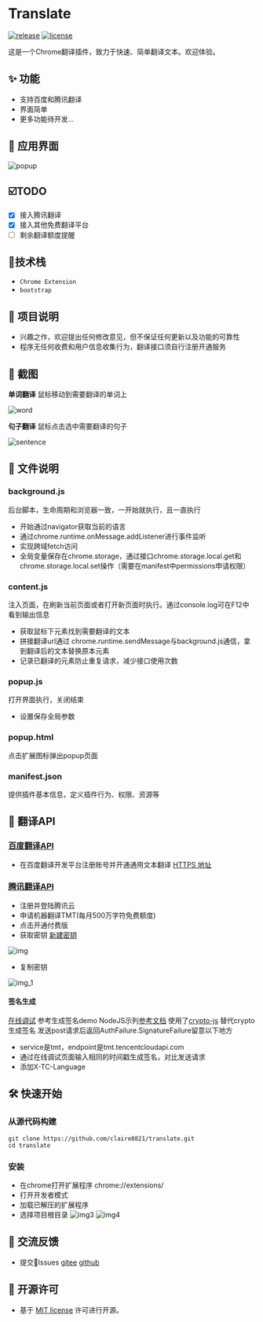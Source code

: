 # Translate

[![release](https://img.shields.io/badge/release-1.0.0-239b59b6)](https://github.com/claire/translate/releases)
[![license](https://img.shields.io/badge/license-MIT-239b59b6)](https://opensource.org/licenses/MIT)
&nbsp;

这是一个Chrome翻译插件，致力于快速、简单翻译文本。欢迎体验。
## ✨ 功能

- 支持百度和腾讯翻译
- 界面简单
- 更多功能待开发...

## 🎉 应用界面
![popup](./shots/popup.png)

## ☑️TODO

- [x] 接入腾讯翻译
- [x] 接入其他免费翻译平台
- [ ] 剩余翻译额度提醒

## 🔧技术栈

- `Chrome Extension`
- `bootstrap`

## 📢 项目说明

- 兴趣之作，欢迎提出任何修改意见，但不保证任何更新以及功能的可靠性
- 程序无任何收费和用户信息收集行为，翻译接口须自行注册开通服务

## 🎨 截图
**单词翻译** 鼠标移动到需要翻译的单词上

![word](./shots/word.gif)

**句子翻译** 鼠标点击选中需要翻译的句子

![sentence](./shots/sentence.gif)

## 📝 文件说明

### background.js
后台脚本，生命周期和浏览器一致，一开始就执行，且一直执行
- 开始通过navigator获取当前的语言
- 通过chrome.runtime.onMessage.addListener进行事件监听
- 实现跨域fetch访问
- 全局变量保存在chrome.storage，通过接口chrome.storage.local.get和chrome.storage.local.set操作（需要在manifest中permissions申请权限）
### content.js
注入页面，在刷新当前页面或者打开新页面时执行。通过console.log可在F12中看到输出信息
- 获取鼠标下元素找到需要翻译的文本
- 拼接翻译url通过 chrome.runtime.sendMessage与background.js通信，拿到翻译后的文本替换原本元素
- 记录已翻译的元素防止重复请求，减少接口使用次数

### popup.js
打开界面执行，关闭结束
- 设置保存全局参数

### popup.html
点击扩展图标弹出popup页面

### manifest.json
提供插件基本信息，定义插件行为、权限、资源等

## 🏁 翻译API

### [百度翻译API](https://api.fanyi.baidu.com/doc/21)
- 在百度翻译开发平台注册账号并开通通用文本翻译
  [HTTPS 地址](https://fanyi-api.baidu.com/api/trans/vip/translate)

### [腾讯翻译API](https://cloud.tencent.com/document/api/551/15619)
- 注册并登陆腾讯云
- 申请机器翻译TMT(每月500万字符免费额度)
- 点击开通付费版
- 获取密钥
  [新建密钥](https://console.cloud.tencent.com/cam/capi)


![img](./shots/img.png)

- 复制密钥

![img_1](./shots/img_1.png)
#### 签名生成
[在线调试](https://console.cloud.tencent.com/api/explorer?Product=tmt&Version=2018-03-21&Action=TextTranslate)
参考生成签名demo NodeJS示列[参考文档](https://cloud.tencent.com/document/api/213/30654)
使用了[crypto-js](https://cdn.staticfile.org/crypto-js/3.1.2/rollups/hmac-sha256.js) 替代crypto生成签名
发送post请求后返回AuthFailure.SignatureFailure留意以下地方
- service是tmt，endpoint是tmt.tencentcloudapi.com
- 通过在线调试页面输入相同的时间戳生成签名，对比发送请求
- 添加X-TC-Language

## 🛠 快速开始

### 从源代码构建

```shell
git clone https://github.com/claire0821/translate.git
cd translate
```

### 安装
- 在chrome打开扩展程序 chrome://extensions/
- 打开开发者模式
- 加载已解压的扩展程序
- 选择项目根目录
  ![img3](./shots/img3.png)
  ![img4](./shots/img4.png)

## 🤝 交流反馈

- 提交📌Issues
  [gitee](https://gitee.com/claire0821/translate/issues)
  [github](https://github.com/claire0821/translate/issues)

## 📜 开源许可

- 基于 [MIT license](https://opensource.org/licenses/MIT) 许可进行开源。
